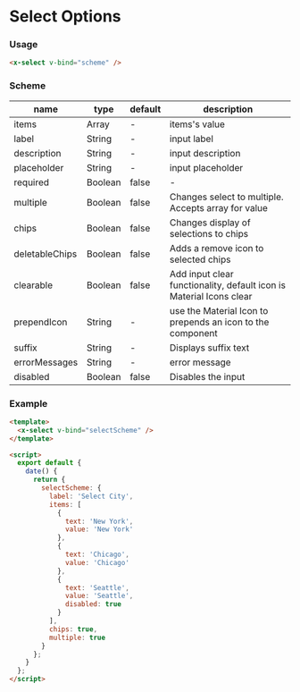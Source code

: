 # Select Options

### Usage

```html
<x-select v-bind="scheme" />
```

### Scheme

| name           | type    | default | description                                                         |
| -------------- | ------- | ------- | ------------------------------------------------------------------- |
| items          | Array   | -       | items's value                                                       |
| label          | String  | -       | input label                                                         |
| description    | String  | -       | input description                                                   |
| placeholder    | String  | -       | input placeholder                                                   |
| required       | Boolean | false   | -                                                                   |
| multiple       | Boolean | false   | Changes select to multiple. Accepts array for value                 |
| chips          | Boolean | false   | Changes display of selections to chips                              |
| deletableChips | Boolean | false   | Adds a remove icon to selected chips                                |
| clearable      | Boolean | false   | Add input clear functionality, default icon is Material Icons clear |
| prependIcon    | String  | -       | use the Material Icon to prepends an icon to the component          |
| suffix         | String  | -       | Displays suffix text                                                |
| errorMessages  | String  | -       | error message                                                       |
| disabled       | Boolean | false   | Disables the input                                                  |

### Example

```html
<template>
  <x-select v-bind="selectScheme" />
</template>

<script>
  export default {
    date() {
      return {
        selectScheme: {
          label: 'Select City',
          items: [
            {
              text: 'New York',
              value: 'New York'
            },
            {
              text: 'Chicago',
              value: 'Chicago'
            },
            {
              text: 'Seattle',
              value: 'Seattle',
              disabled: true
            }
          ],
          chips: true,
          multiple: true
        }
      };
    }
  };
</script>
```
